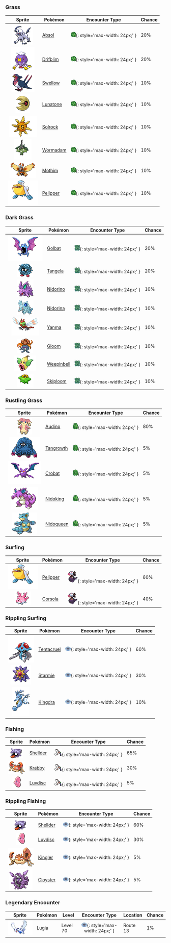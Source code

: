 

### Grass

| Sprite | Pokémon | Encounter Type | Chance |
| :---: | --- | :---: | --- |
| ![absol](../assets/sprites/absol/front.gif) | [Absol](../pokemon/absol.md/) | ![Grass](../assets/encounter_types/grass.png){: style='max-width: 24px;' } | 20% |
| ![drifblim](../assets/sprites/drifblim/front.gif) | [Drifblim](../pokemon/drifblim.md/) | ![Grass](../assets/encounter_types/grass.png){: style='max-width: 24px;' } | 20% |
| ![swellow](../assets/sprites/swellow/front.gif) | [Swellow](../pokemon/swellow.md/) | ![Grass](../assets/encounter_types/grass.png){: style='max-width: 24px;' } | 10% |
| ![lunatone](../assets/sprites/lunatone/front.gif) | [Lunatone](../pokemon/lunatone.md/) | ![Grass](../assets/encounter_types/grass.png){: style='max-width: 24px;' } | 10% |
| ![solrock](../assets/sprites/solrock/front.gif) | [Solrock](../pokemon/solrock.md/) | ![Grass](../assets/encounter_types/grass.png){: style='max-width: 24px;' } | 10% |
| ![wormadam-plant](../assets/sprites/wormadam-plant/front.gif) | [Wormadam](../pokemon/wormadam-plant.md/) | ![Grass](../assets/encounter_types/grass.png){: style='max-width: 24px;' } | 10% |
| ![mothim](../assets/sprites/mothim/front.gif) | [Mothim](../pokemon/mothim.md/) | ![Grass](../assets/encounter_types/grass.png){: style='max-width: 24px;' } | 10% |
| ![pelipper](../assets/sprites/pelipper/front.gif) | [Pelipper](../pokemon/pelipper.md/) | ![Grass](../assets/encounter_types/grass.png){: style='max-width: 24px;' } | 10%

### Dark Grass

| Sprite | Pokémon | Encounter Type | Chance |
| :---: | --- | :---: | --- |
| ![golbat](../assets/sprites/golbat/front.gif) | [Golbat](../pokemon/golbat.md/) | ![Dark Grass](../assets/encounter_types/dark_grass.png){: style='max-width: 24px;' } | 20% |
| ![tangela](../assets/sprites/tangela/front.gif) | [Tangela](../pokemon/tangela.md/) | ![Dark Grass](../assets/encounter_types/dark_grass.png){: style='max-width: 24px;' } | 20% |
| ![nidorino](../assets/sprites/nidorino/front.gif) | [Nidorino](../pokemon/nidorino.md/) | ![Dark Grass](../assets/encounter_types/dark_grass.png){: style='max-width: 24px;' } | 10% |
| ![nidorina](../assets/sprites/nidorina/front.gif) | [Nidorina](../pokemon/nidorina.md/) | ![Dark Grass](../assets/encounter_types/dark_grass.png){: style='max-width: 24px;' } | 10% |
| ![yanma](../assets/sprites/yanma/front.gif) | [Yanma](../pokemon/yanma.md/) | ![Dark Grass](../assets/encounter_types/dark_grass.png){: style='max-width: 24px;' } | 10% |
| ![gloom](../assets/sprites/gloom/front.gif) | [Gloom](../pokemon/gloom.md/) | ![Dark Grass](../assets/encounter_types/dark_grass.png){: style='max-width: 24px;' } | 10% |
| ![weepinbell](../assets/sprites/weepinbell/front.gif) | [Weepinbell](../pokemon/weepinbell.md/) | ![Dark Grass](../assets/encounter_types/dark_grass.png){: style='max-width: 24px;' } | 10% |
| ![skiploom](../assets/sprites/skiploom/front.gif) | [Skiploom](../pokemon/skiploom.md/) | ![Dark Grass](../assets/encounter_types/dark_grass.png){: style='max-width: 24px;' } | 10%

### Rustling Grass

| Sprite | Pokémon | Encounter Type | Chance |
| :---: | --- | :---: | --- |
| ![audino](../assets/sprites/audino/front.gif) | [Audino](../pokemon/audino.md/) | ![Rustling Grass](../assets/encounter_types/rustling_grass.png){: style='max-width: 24px;' } | 80% |
| ![tangrowth](../assets/sprites/tangrowth/front.gif) | [Tangrowth](../pokemon/tangrowth.md/) | ![Rustling Grass](../assets/encounter_types/rustling_grass.png){: style='max-width: 24px;' } | 5% |
| ![crobat](../assets/sprites/crobat/front.gif) | [Crobat](../pokemon/crobat.md/) | ![Rustling Grass](../assets/encounter_types/rustling_grass.png){: style='max-width: 24px;' } | 5% |
| ![nidoking](../assets/sprites/nidoking/front.gif) | [Nidoking](../pokemon/nidoking.md/) | ![Rustling Grass](../assets/encounter_types/rustling_grass.png){: style='max-width: 24px;' } | 5% |
| ![nidoqueen](../assets/sprites/nidoqueen/front.gif) | [Nidoqueen](../pokemon/nidoqueen.md/) | ![Rustling Grass](../assets/encounter_types/rustling_grass.png){: style='max-width: 24px;' } | 5%

### Surfing

| Sprite | Pokémon | Encounter Type | Chance |
| :---: | --- | :---: | --- |
| ![pelipper](../assets/sprites/pelipper/front.gif) | [Pelipper](../pokemon/pelipper.md/) | ![Surfing](../assets/encounter_types/surfing.png){: style='max-width: 24px;' } | 60% |
| ![corsola](../assets/sprites/corsola/front.gif) | [Corsola](../pokemon/corsola.md/) | ![Surfing](../assets/encounter_types/surfing.png){: style='max-width: 24px;' } | 40%

### Rippling Surfing

| Sprite | Pokémon | Encounter Type | Chance |
| :---: | --- | :---: | --- |
| ![tentacruel](../assets/sprites/tentacruel/front.gif) | [Tentacruel](../pokemon/tentacruel.md/) | ![Rippling Surfing](../assets/encounter_types/rippling_surfing.png){: style='max-width: 24px;' } | 60% |
| ![starmie](../assets/sprites/starmie/front.gif) | [Starmie](../pokemon/starmie.md/) | ![Rippling Surfing](../assets/encounter_types/rippling_surfing.png){: style='max-width: 24px;' } | 30% |
| ![kingdra](../assets/sprites/kingdra/front.gif) | [Kingdra](../pokemon/kingdra.md/) | ![Rippling Surfing](../assets/encounter_types/rippling_surfing.png){: style='max-width: 24px;' } | 10%

### Fishing

| Sprite | Pokémon | Encounter Type | Chance |
| :---: | --- | :---: | --- |
| ![shellder](../assets/sprites/shellder/front.gif) | [Shellder](../pokemon/shellder.md/) | ![Fishing](../assets/encounter_types/fishing.png){: style='max-width: 24px;' } | 65% |
| ![krabby](../assets/sprites/krabby/front.gif) | [Krabby](../pokemon/krabby.md/) | ![Fishing](../assets/encounter_types/fishing.png){: style='max-width: 24px;' } | 30% |
| ![luvdisc](../assets/sprites/luvdisc/front.gif) | [Luvdisc](../pokemon/luvdisc.md/) | ![Fishing](../assets/encounter_types/fishing.png){: style='max-width: 24px;' } | 5%

### Rippling Fishing

| Sprite | Pokémon | Encounter Type | Chance |
| :---: | --- | :---: | --- |
| ![shellder](../assets/sprites/shellder/front.gif) | [Shellder](../pokemon/shellder.md/) | ![Rippling Fishing](../assets/encounter_types/rippling_fishing.png){: style='max-width: 24px;' } | 60% |
| ![luvdisc](../assets/sprites/luvdisc/front.gif) | [Luvdisc](../pokemon/luvdisc.md/) | ![Rippling Fishing](../assets/encounter_types/rippling_fishing.png){: style='max-width: 24px;' } | 30% |
| ![kingler](../assets/sprites/kingler/front.gif) | [Kingler](../pokemon/kingler.md/) | ![Rippling Fishing](../assets/encounter_types/rippling_fishing.png){: style='max-width: 24px;' } | 5% |
| ![cloyster](../assets/sprites/cloyster/front.gif) | [Cloyster](../pokemon/cloyster.md/) | ![Rippling Fishing](../assets/encounter_types/rippling_fishing.png){: style='max-width: 24px;' } | 5% |

### Legendary Encounter

| Sprite | Pokémon | Level | Encounter Type | Location | Chance |
| :---: | --- | --- | :---: | --- | --- |
| ![lugia](../assets/sprites/lugia/front.gif) | Lugia | Level 70 | ![rippling_surfing](../assets/encounter_types/rippling_surfing.png){: style='max-width: 24px;' } | Route 13 | 1% |
